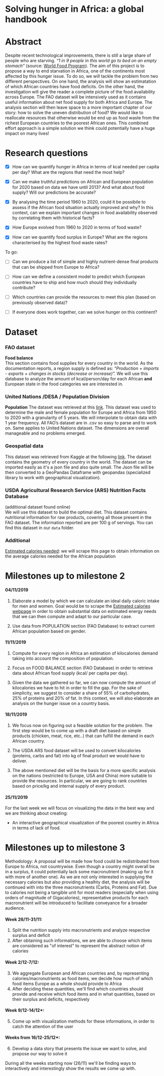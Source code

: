 # Solving hunger in Africa: a global handbook

# Abstract
Despite recent technological improvements, there is still a large share of people who are starving. *“1 in 9 people in this world go to bed on an empty stomach”* (source: [World Food Program](https://www.wfp.org/zero-hunger)). The aim of this project is to propose a way to end starvation in Africa, one of the continents most affected by this hunger issue. To do so, we will tackle the problem from two different perspectives. On one hand, the analysis will show an estimatation of which African countries have food deficits. On the other hand, the investigation will give the reader a complete picture of the food availability across Europe. The FAO dataset will be intensively used as it contains useful information about net food supply for both Africa and Europe. The analysis section will then leave space to a more important chapter of our story: how to solve the uneven distribution of food? We would like to reallocate resources that otherwise would be end up as food waste from the richest European countries to the poorest African ones. This combined effort approach is a simple solution we think could potentially have a huge impact on many lives!


# Research questions
- [x] How can we quantify hunger in Africa in terms of kcal needed per capita per day? What are the regions that need the most help?

- [x] Can we make truthful predictions on African and European population for 2020 based on data we have until 2013? And what about food supply? Will our predictions be accurate? 

- [x] By analysing the time period 1960 to 2020, could it be possibile to assess if the African food situation actually improved and why? In this context, can we explain important changes in food availability observed by correlating them with historical facts? 

- [x] How Europe evolved from 1960 to 2020 in terms of food waste? 

- [x] How can we quantify food surplus in Europe? What are the regions characterised by the highest food waste rates?

To go:

- [ ] Can we produce a list of simple and highly nutrient-dense final products that can be shipped from Europe to Africa? 

- [ ] How can we define a consistent model to predict which European countries have to ship and how much should they individually contribute?

- [ ] Which countries can provide the resources to meet this plan (based on previously observed data)?

- [ ] If everyone does work together, can we solve hunger on this continent?


# Dataset
### FAO dataset
**Food balance**  
This section contains food supplies for every country in the world. As the documentation reports, a region supply is defined as: *“Production + imports - exports + changes in stocks (decrease or increase)”.*
We will use this database to analyze the amount of kcal/person/day for each African **and** European state in the food categories we are interested in.

### United Nations /DESA / Population Division 
**Population**
The dataset was retrieved at this [link](https://population.un.org/wpp/). This dataset was used to determine the male and female population for Europe and Africa from 1950 to 2020 with a granularity of 5 years. We will interpolate to obtain data with 1 year frequency.
All FAO’s dataset are in .csv so easy to parse and to work on. Same applies to United Nations dataset. The dimensions are overall manageable and no problems emerged.

### Geospatial data 
This dataset was retrieved from Kaggle at the following [link](https://www.kaggle.com/worldbank/world-development-indicators). The dataset contains the geometry of every country in the world. The dataset can be imported easily as it's a json file and also quite small. The Json file will be then converted to a GeoPandas Dataframe with geopandas (specialized library to work with geographical visualization).


### USDA Agricultural Research Service (ARS) Nutrition Facts Database  
(additional dataset found online)  
We will use this dataset to build the optimal diet. This dataset contains nutritional information for raw products, covering all those present in the FAO dataset. The information reported are per 100 g of servings. You can find this dataset in our `data` folder.

### Additional
[Estimated calories needed](https://health.gov/dietaryguidelines/2015/guidelines/appendix-2/): we will scrape this page to obtain information on the average calories needed for the African population


# Milestones up to milestone 2
#### 04/11/2019 
1. Elaborate a model by which we can calculate an ideal daily caloric intake for men and women. Goal would be to scrape the [Estimated calories webpage](https://health.gov/dietaryguidelines/2015/guidelines/appendix-2/) in order to obtain substantial data on estimated energy needs that we can then compute and adapt to our particular case.

2. Use data from POPULATION section (FAO Database) to extract current African population based on gender.

#### 11/11/2019
1. Compute for every region in Africa an estimation of kilocalories demand taking into account the composition of population.

2. Focus on FOOD BALANCE section (FAO Database) in order to retrieve data about African food supply (kcal/ per capita per day).

3. Given the data we gathered so far, we can now compute the amount of kilocalories we have to hit in order to fill the gap. For the sake of simplicity, we suggest to consider a share of 55% of carbohydrates, 25% of proteins and 20% of fat. In this context, we will also elaborate an analysis on the hunger issue on a country basis. 

#### 18/11/2019
1. We focus now on figuring out a feasible solution for the problem. The first step would be to come up with a draft diet based on simple products (chicken, meat, rice, etc..) that can fulfill the demand in each African country. 

2. The USDA ARS food dataset will be used to convert kilocalories (proteins, carbs and fat) into kg of final product we would have to deliver.

3. The above mentioned diet will be the basis for a more specific analysis on the nations (restricted to Europe, USA and China) more suitable to provide the resources. In particular, we are going to rank countries based on price/kg and internal supply of every product.

#### 25/11/2019
For the last week we will focus on visualizing the data in the best way and we are thinking about creating:
* An interactive geographical visualization of the poorest country in Africa in terms of lack of food.

# Milestones up to milestone 3
Methodology: A proposal will be made how food could be redistributed from Europe to Africa, not countrywise. Even though a country might overall be in a surplus, it could potentially lack some macronutrient (making up for it with more of another one). As we are not only interested in supplying the necessary calories but also providing a healhty diet, the analysis will be continued with into the three macronutrients (Carbs, Proteins and Fat). Due to calories not being a tangible unit for most readers (especially when using orders of magnitude of Gigacalories), representative products for each macronutrient will be introduced to facilitate conveyance for a broader audience.

#### Week 26/11-31/11:
1. Split the nutrition supply into macronutrients and analyze respective surplus and deficit
2. After obtaining such informations, we are able to choose which items are considered as "of interest" to represent the abstract notion of calories
#### Week 2/12-7/12:
3. We aggregate European and African countries and, by representing calories/macronutrients as food items, we decide how much of which food items Europe as a whole should provide to Africa
4. After deciding these quantities, we'll find which countries should provide and receive which food items and in what quantities, based on their surplus and deficits, respectively
#### Week 9/12-14/12*:
5. Come up with visualization methods for these informations, in order to catch the attention of the user
#### Weeks from 16/12-25/12*:
6. Develop a data story that presents the issue we want to solve, and propose our way to solve it

During all the weeks starting now (26/11) we'll be finding ways to interactively and interestingly show the results we come up with.
